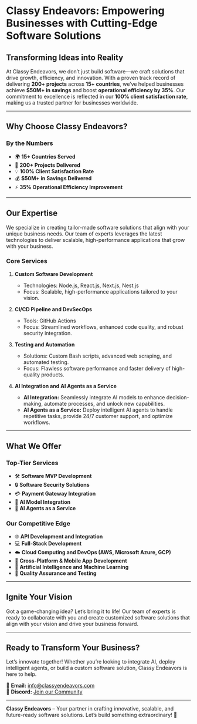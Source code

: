 # Classy Endeavors: Empowering Businesses with Cutting-Edge Software Solutions  

## **Transforming Ideas into Reality**  

At Classy Endeavors, we don’t just build software—we craft solutions that drive growth, efficiency, and innovation. With a proven track record of delivering **200+ projects** across **15+ countries**, we’ve helped businesses achieve **$50M+ in savings** and boost **operational efficiency by 35%**. Our commitment to excellence is reflected in our **100% client satisfaction rate**, making us a trusted partner for businesses worldwide.  

---

## **Why Choose Classy Endeavors?**  

### **By the Numbers**  
- 🌍 **15+ Countries Served**  
- 🚀 **200+ Projects Delivered**  
- 💡 **100% Client Satisfaction Rate**  
- 💰 **$50M+ in Savings Delivered**  
- ⚡ **35% Operational Efficiency Improvement**  

---

## **Our Expertise**  

We specialize in creating tailor-made software solutions that align with your unique business needs. Our team of experts leverages the latest technologies to deliver scalable, high-performance applications that grow with your business.  

### **Core Services**  
1. **Custom Software Development**  
   - Technologies: Node.js, React.js, Next.js, Nest.js  
   - Focus: Scalable, high-performance applications tailored to your vision.  

2. **CI/CD Pipeline and DevSecOps**  
   - Tools: GitHub Actions  
   - Focus: Streamlined workflows, enhanced code quality, and robust security integration.  

3. **Testing and Automation**  
   - Solutions: Custom Bash scripts, advanced web scraping, and automated testing.  
   - Focus: Flawless software performance and faster delivery of high-quality products.  

4. **AI Integration and AI Agents as a Service**  
   - **AI Integration:** Seamlessly integrate AI models to enhance decision-making, automate processes, and unlock new capabilities.  
   - **AI Agents as a Service:** Deploy intelligent AI agents to handle repetitive tasks, provide 24/7 customer support, and optimize workflows.  

---

## **What We Offer**  

### **Top-Tier Services**  
- 🛠️ **Software MVP Development**  
- 🔒 **Software Security Solutions**  
- 💳 **Payment Gateway Integration**  
- 🤖 **AI Model Integration**  
- 🤖 **AI Agents as a Service**  

### **Our Competitive Edge**  
- 🌐 **API Development and Integration**  
- 💻 **Full-Stack Development**  
- ☁️ **Cloud Computing and DevOps (AWS, Microsoft Azure, GCP)**  
- 📱 **Cross-Platform & Mobile App Development**  
- 🧠 **Artificial Intelligence and Machine Learning**  
- 🧪 **Quality Assurance and Testing**  

---

## **Ignite Your Vision**  

Got a game-changing idea? Let’s bring it to life! Our team of experts is ready to collaborate with you and create customized software solutions that align with your vision and drive your business forward.  

---

## **Ready to Transform Your Business?**  

Let’s innovate together! Whether you’re looking to integrate AI, deploy intelligent agents, or build a custom software solution, Classy Endeavors is here to help.  

📩 **Email:** [info@classyendeavors.com](#)  
💬 **Discord:** [Join our Community](https://discord.gg/VWVTtE4S)  

---

**Classy Endeavors** – Your partner in crafting innovative, scalable, and future-ready software solutions. Let’s build something extraordinary! 🚀  

